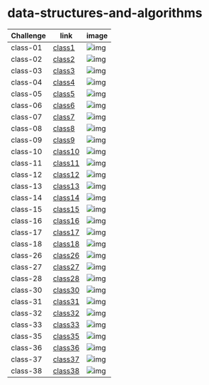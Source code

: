 # data-structures-and-algorithms


Challenge	|   link    | image
------------|-----------|----------
class-01    | [class1](challenges/arrayReverse/array-reverse.js) | ![img](assets/arrayReverse.jpg)
class-02    | [class2](challenges/arrayShift/array-shift.js) | ![img](assets/arrayShift.JPG)
class-03    | [class3](challenges/binary/array-binary-search.js) | ![img](assets/binary-uml.jpg)
class-04    | [class4](challenges/code4/code4.js) | ![img](assets/sum.jpg)
class-05    | [class5](challenges/Data-Structures/linkedList/linked-list.js) | ![img](assets/linklist.png)
class-06    | [class6](challenges/Data-Structures/linklist2/linklist2.js) | ![img](assets/insertBefor.png)
class-07    | [class7](challenges/Data-Structures/link3/link3.js) | ![img](assets/k.jpg)
class-08    | [class8](challenges/Data-Structures/ll-zip/zip.js) | ![img](assets/ll-zip.jpg)
class-09    | [class9](challenges/Data-Structures/mock2) | ![img](assets/palind.jpg)
class-10    | [class10](challenges/Data-Structures/stacksAndQueues) | ![img](assets/stack&queue.png)
class-11    | [class11](challenges/Data-Structures/PseudoQueue) | ![img](assets/animal.png)
class-12    | [class12](challenges/Data-Structures/fifo-animal-shelter) | ![img](assets/animal.png)
class-13    | [class13](challenges/Data-Structures/multi-bracket-validation) | ![img](assets/animal.png)
class-14    | [class14](challenges/Data-Structures/mock2) | ![img]()
class-15    | [class15](challenges/Data-Structures/fifo-animal-shelter) | ![img](assets/bst.png)
class-16    | [class16](challenges/Data-Structures/maxtree) | ![img](assets/maxtree.jpg)
class-17    | [class17](challenges/Data-Structures/breadth) | ![img](assets/breadth.jpg)
class-18    | [class18](challenges/Data-Structures/fizzbuzz-tree) | ![img](assets/fizzBuzz.jpg)
class-26    | [class26](challenges/Data-Structures/insertionSort/selectionSort.js) | ![img]()
class-27    | [class27](challenges/Data-Structures/mergesort/merge.js) | ![img]()
class-28    | [class28](challenges/Data-Structures/QuickSort) | ![img](challenges/Data-Structures/QuickSort/uml.jpg)
class-30    | [class30](challenges/Data-Structures/hashTable/hash.js) | ![img](assets/hash.png)
class-31    | [class31](challenges/Data-Structures/repetedWord/repeat.js) | ![img](assets/repeatedword.png)
class-32    | [class32](challenges/Data-Structures/treeIntersection/treeIntersection.js) | ![img](assets/treeIntersection.png)
class-33    | [class33](challenges/Data-Structures/LeftJoin/leftjoin.js) | ![img](assets/leftjoin.png)
class-35    | [class35](challenges/Data-Structures/graphs/graph.js) | ![img](assets/graph.jpg)
class-36    | [class36](challenges/Data-Structures/graphbft/bft.js) | ![img](assets/bfsgraph.jpg)
class-37    | [class37](challenges/Data-Structures/getEadges/getedge.js) | ![img](assets/getEdgs.jpg)
class-38    | [class38](challenges/Data-Structures/Depthfirst/dfs.js) | ![img](assets/dfs.jpg)


